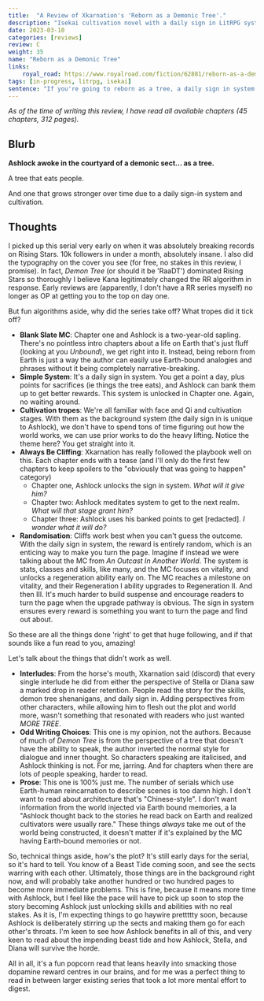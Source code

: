 ```yaml
---
title:  "A Review of Xkarnation's 'Reborn as a Demonic Tree'."
description: "Isekai cultivation novel with a daily sign in LitRPG system about a man reborn, you guessed it, as a demonic tree."
date: 2023-03-10
categories: [reviews]
review: C
weight: 35
name: "Reborn as a Demonic Tree"
links:
    royal_road: https://www.royalroad.com/fiction/62881/reborn-as-a-demonic-tree
tags: [in-progress, litrpg, isekai]
sentence: "If you're going to reborn as a tree, a daily sign in system works out pretty well."
---
```


*As of the time of writing this review, I have read all available chapters (45 chapters, 312 pages).*

## Blurb

**Ashlock awoke in the courtyard of a demonic sect... as a tree.**

A tree that eats people.

And one that grows stronger over time due to a daily sign-in system and cultivation.

## Thoughts

I picked up this serial very early on when it was absolutely breaking records on Rising Stars. 10k followers in under a month, absolutely insane. I also did the typography on the cover you see (for free, no stakes in this review, I promise). In fact, *Demon Tree* (or should it be 'RaaDT') dominated Rising Stars so thoroughly I believe Kana legitimately changed the RR algorithm in response. Early reviews are (apparently, I don't have a RR series myself) no longer as OP at getting you to the top on day one.

But fun algorithms aside, why did the series take off? What tropes did it tick off?

* **Blank Slate MC**: Chapter one and Ashlock is a two-year-old sapling. There's no pointless intro chapters about a life on Earth that's just fluff (looking at you *Unbound*), we get right into it. Instead, being reborn from Earth is just a way the author can easily use Earth-bound analogies and phrases without it being completely narrative-breaking.
* **Simple System**: It's a daily sign in system. You get a point a day, plus points for sacrifices (ie things the tree eats), and Ashlock can bank them up to get better rewards. This system is unlocked in Chapter one. Again, no waiting around.
* **Cultivation tropes**: We're all familiar with face and Qi and cultivation stages. With them as the background system (the daily sign in is unique to Ashlock), we don't have to spend tons of time figuring out how the world works, we can use prior works to do the heavy lifting. Notice the theme here? You get straight into it.
* **Always Be Cliffing**: Xkarnation has really followed the playbook well on this. Each chapter ends with a tease (and I'll only do the first few chapters to keep spoilers to the "obviously that was going to happen" category)
  * Chapter one, Ashlock unlocks the sign in system. *What will it give him?*
  * Chapter two: Ashlock meditates system to get to the next realm. *What will that stage grant him?*
  * Chapter three: Ashlock uses his banked points to get \[redacted\]. *I wonder what it will do?*
* **Randomisation**: Cliffs work best when you can't guess the outcome. With the daily sign in system, the reward is entirely random, which is an enticing way to make you turn the page. Imagine if instead we were talking about the MC from *An Outcast In Another World*. The system is stats, classes and skills, like many, and the MC focuses on vitality, and unlocks a regeneration ability early on. The MC reaches a milestone on vitality, and their Regeneration I ability upgrades to Regeneration II. And then III. It's much harder to build suspense and encourage readers to turn the page when the upgrade pathway is obvious. The sign in system ensures every reward is something you want to turn the page and find out about.

So these are all the things done 'right' to get that huge following, and if that sounds like a fun read to you, amazing!

Let's talk about the things that didn't work as well.

* **Interludes**: From the horse's mouth, Xkarnation said (discord) that every single interlude he did from either the perspective of Stella or Diana saw a marked drop in reader retention. People read the story for the skills, demon tree shenanigans, and daily sign in. Adding perspectives from other characters, while allowing him to flesh out the plot and world more, wasn't something that resonated with readers who just wanted *MORE TREE*.
* **Odd Writing Choices**: This one is my opinion, not the authors. Because of much of *Demon Tree* is from the perspective of a tree that doesn't have the ability to speak, the author inverted the normal style for dialogue and inner thought. So characters speaking are italicised, and Ashlock thinking is not. For me, jarring. And for chapters when there are lots of people speaking, harder to read.
* **Prose**: This one is 100% just me. The number of serials which use Earth-human reincarnation to describe scenes is too damn high. I don't want to read about architecture that's "Chinese-style". I don't want information from the world injected via Earth bound memories, a la "Ashlock thought back to the stories he read back on Earth and realized cultivators were usually rare." These things *always* take me out of the world being constructed, it doesn't matter if it's explained by the MC having Earth-bound memories or not.

So, technical things aside, how's the plot? It's still early days for the serial, so it's hard to tell. You know of a Beast Tide coming soon, and see the sects warring with each other. Ultimately, those things are in the background right now, and will probably take another hundred or two hundred pages to become more immediate problems. This is fine, because it means more time with Ashlock, but I feel like the pace will have to pick up soon to stop the story becoming Ashlock just unlocking skills and abilities with no real stakes. As it is, I'm expecting things to go haywire prettttty soon, because Ashlock is deliberately stirring up the sects and making them go for each other's throats. I'm keen to see how Ashlock benefits in all of this, and very keen to read about the impending beast tide and how Ashlock, Stella, and Diana will survive the horde.

All in all, it's a fun popcorn read that leans heavily into smacking those dopamine reward centres in our brains, and for me was a perfect thing to read in between larger existing series that took a lot more mental effort to digest.
